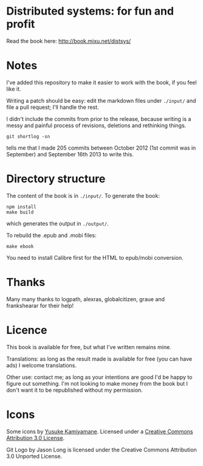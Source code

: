# Distributed systems: for fun and profit

Read the book here: http://book.mixu.net/distsys/

# Notes

I've added this repository to make it easier to work with the book, if you feel like it.

Writing a patch should be easy: edit the markdown files under `./input/` and file a pull request; I'll handle the rest.

I didn't include the commits from prior to the release, because writing is a messy and painful process of revisions, deletions and rethinking things.

    git shortlog -sn

tells me that I made 205 commits between October 2012 (1st commit was in September) and September 16th 2013 to write this.

# Directory structure

The content of the book is in `./input/`. To generate the book:

    npm install
    make build

which generates the output in `./output/`.

To rebuild the .epub and .mobi files:

    make ebook

You need to install Calibre first for the HTML to epub/mobi conversion.

# Thanks

Many many thanks to logpath, alexras, globalcitizen, graue and frankshearar for their help!

# Licence

This book is available for free, but what I've written remains mine.

Translations: as long as the result made is available for free (you can have ads) I welcome translations.

Other use: contact me; as long as your intentions are good I'd be happy to figure out something. I'm not looking to make money from the book but I don't want it to be republished without my permission.

# Icons

Some icons by <a href="http://p.yusukekamiyamane.com/">Yusuke Kamiyamane</a>. Licensed under a <a href="http://creativecommons.org/licenses/by/3.0/">Creative Commons Attribution 3.0 License</a>.

Git Logo by Jason Long is licensed under the Creative Commons Attribution 3.0 Unported License.
